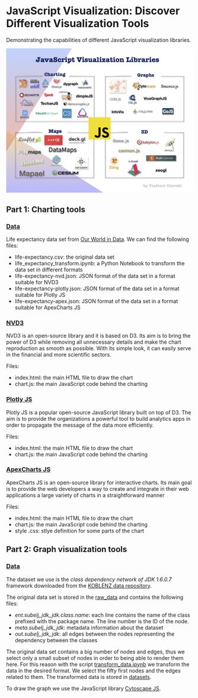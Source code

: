 # JavaScript Visualization: Discover Different Visualization Tools

Demonstrating the capabilities of different JavaScript visualization libraries.

<center>
<img src="../assets/js_visualization_landscape.png" alt="JavaScript Visualization demo" />
</center>

## Part 1: Charting tools

### [Data](/JavaScript%20Visualization%20Zoo/Charting/data)
Life expectancy data set from [Our World in Data](https://ourworldindata.org/life-expectancy). We can find the following files:
- life-expectancy.csv: the original data set
- life_expectancy_transform.ipynb: a Python Notebook to transform the data set in different formats
- life-expectancy-nvd.json: JSON format of the data set in a format suitable for NVD3
- life-expectancy-plotly.json: JSON format of the data set in a format suitable for Plotly JS 
- life-expectancy-apex.json: JSON format of the data set in a format suitable for ApexCharts JS 

### [NVD3](/JavaScript%20Visualization%20Zoo/Charting/nvd3)

NVD3 is an open-source library and it is based on D3. Its aim is to bring the power of D3 while removing all unnecessary details and make the chart reproduction as smooth as possible. With its simple look, it can easily serve in the financial and more scientific sectors.

Files:
- index.html: the main HTML file to draw the chart
- chart.js: the main JavaScript code behind the charting

### [Plotly JS](/JavaScript%20Visualization%20Zoo/Charting/plotly)

Plotly JS is a popular open-source JavaScript library built on top of D3. The aim is to provide the organizations a powerful tool to build analytics apps in order to propagate the message of the data more efficiently.

Files:
- index.html: the main HTML file to draw the chart
- chart.js: the main JavaScript code behind the charting

### [ApexCharts JS](/JavaScript%20Visualization%20Zoo/Charting/apex)

ApexCharts JS is an open-source library for interactive charts. Its main goal is to provide the web developers a way to create and integrate in their web applications a large variety of charts in a straightforward manner

Files:
- index.html: the main HTML file to draw the chart
- chart.js: the main JavaScript code behind the charting
- style .css: stlye definition for some parts of the chart

## Part 2: Graph visualization tools

### [Data](/JavaScript%20Visualization%20Zoo/Graphs/datasets)

The dataset we use is the *class dependency network of JDK 1.6.0.7* framework downloaded from the [KOBLENZ data repository](http://konect.uni-koblenz.de/networks/subelj_jdk).

The original data set is stored in the [raw_data](/JavaScript%20Visualization%20Zoo/Graphs/raw_data) and contains the following files:

- *ent.subelj_jdk_jdk.class.name*: each line contains the name of the class prefixed with the package name. The line number is the ID of the node.
- *meta.subelj_jdk_jdk*: metadata information about the dataset
- *out.subelj_jdk_jdk*: all edges between the nodes representing the dependency between the classes

The original data set contains a big number of nodes and edges, thus we select only a small subset of nodes in order to being able to render them here. For this reason with the script [transform_data.ipynb](/JavaScript%20Visualization%20Zoo/Graphs/transform_data.ipynb) we transform the data in the desired format. We select the fifty first nodes and the edges
related to them. The transformed data is stored in [datasets](/JavaScript%20Visualization%20Zoo/Graphs/datasets).

To draw the graph we use the JavaScript library [Cytoscape JS](https://js.cytoscape.org/).